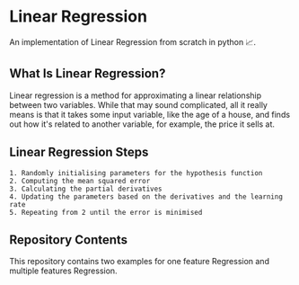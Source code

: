 # Linear Regression
An implementation of Linear Regression from scratch in python 📈. 

## What Is Linear Regression?
Linear regression is a method for approximating a linear relationship between two variables. While that may sound complicated, all it really means is that it takes some input variable, like the age of a house, and finds out how it's related to another variable, for example, the price it sells at.
## Linear Regression Steps
    1. Randomly initialising parameters for the hypothesis function
    2. Computing the mean squared error
    3. Calculating the partial derivatives
    4. Updating the parameters based on the derivatives and the learning rate
    5. Repeating from 2 until the error is minimised
## Repository Contents
This repository contains two examples for one feature Regression and multiple features Regression. 
